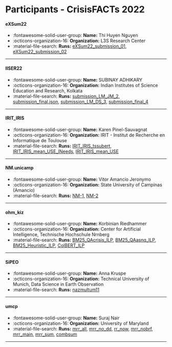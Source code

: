 # Participants - CrisisFACTs 2022 

#### eXSum22
 - :fontawesome-solid-user-group: **Name:** Thi Huyen Nguyen
 - :octicons-organization-16: **Organization:** L3S Research Center
 - :material-file-search: **Runs:** [eXSum22_submission_01](./runs.md#exsum22_submission_01), [eXSum22_submission_02](./runs.md#exsum22_submission_02)

---
#### IISER22
 - :fontawesome-solid-user-group: **Name:** SUBINAY ADHIKARY
 - :octicons-organization-16: **Organization:** Indian Institutes of Science Education and Research, Kolkata
 - :material-file-search: **Runs:** [submission_LM_JM_2](./runs.md#submission_lm_jm_2), [submission_final.json](./runs.md#submission_final.json), [submission_LM_DS_3](./runs.md#submission_lm_ds_3), [submission_final_4](./runs.md#submission_final_4)

---
#### IRIT_IRIS
 - :fontawesome-solid-user-group: **Name:** Karen Pinel-Sauvagnat
 - :octicons-organization-16: **Organization:** IRIT - Institut de Recherche en Informatique de Toulouse
 - :material-file-search: **Runs:** [IRIT_IRIS_tssubert](./runs.md#irit_iris_tssubert), [IRIT_IRIS_mean_USE_INeeds](./runs.md#irit_iris_mean_use_ineeds), [IRIT_IRIS_mean_USE](./runs.md#irit_iris_mean_use)

---
#### NM.unicamp
 - :fontawesome-solid-user-group: **Name:** Vitor Amancio Jeronymo
 - :octicons-organization-16: **Organization:** State University of Campinas (Amancio)
 - :material-file-search: **Runs:** [NM-1](./runs.md#nm-1), [NM-2](./runs.md#nm-2)

---
#### ohm_kiz
 - :fontawesome-solid-user-group: **Name:** Korbinian Riedhammer
 - :octicons-organization-16: **Organization:** Center for Artificial Intelligence, Technische Hochschule Nrnberg
 - :material-file-search: **Runs:** [BM25_QAcrisis_ILP](./runs.md#bm25_qacrisis_ilp), [BM25_QAasnq_ILP](./runs.md#bm25_qaasnq_ilp), [BM25_Heuristic_ILP](./runs.md#bm25_heuristic_ilp), [ColBERT_ILP](./runs.md#colbert_ilp)

---
#### SiPEO
 - :fontawesome-solid-user-group: **Name:** Anna Kruspe
 - :octicons-organization-16: **Organization:** Technical University of Munich, Data Science in Earth Observation
 - :material-file-search: **Runs:** [nazmultum11](./runs.md#nazmultum11)

---
#### umcp
 - :fontawesome-solid-user-group: **Name:** Suraj Nair
 - :octicons-organization-16: **Organization:** University of Maryland
 - :material-file-search: **Runs:** [mrr_all](./runs.md#mrr_all), [mrr_no_dd](./runs.md#mrr_no_dd), [rr_now](./runs.md#rr_now), [mrr_nobrf](./runs.md#mrr_nobrf), [mrr_main](./runs.md#mrr_main), [mrr_sum](./runs.md#mrr_sum), [combsum](./runs.md#combsum)

---
